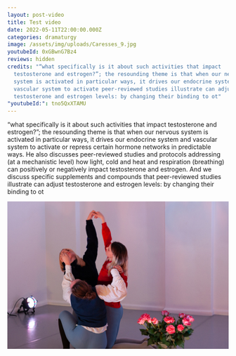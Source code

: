 ```yaml
---
layout: post-video
title: Test video
date: 2022-05-11T22:00:00.000Z
categories: dramaturgy
image: /assets/img/uploads/Caresses_9.jpg
youtubeId: 0xGBwnG7Bz4
reviews: hidden
credits: "“what specifically is it about such activities that impact
  testosterone and estrogen?”; the resounding theme is that when our nervous
  system is activated in particular ways, it drives our endocrine system and
  vascular system to activate peer-reviewed studies illustrate can adjust
  testosterone and estrogen levels: by changing their binding to ot"
"youtubeId:": tno5QxXTAMU
---
```

“what specifically is it about such activities that impact testosterone and estrogen?”; the resounding theme is that when our nervous system is activated in particular ways, it drives our endocrine system and vascular system to activate or repress certain hormone networks in predictable ways. He also discusses peer-reviewed studies and protocols addressing (at a mechanistic level) how light, cold and heat and respiration (breathing) can positively or negatively impact testosterone and estrogen. And we discuss specific supplements and compounds that peer-reviewed studies illustrate can adjust testosterone and estrogen levels: by changing their binding to ot



<img src="/assets/img/uploads/slutty_hjerte_4.jpg" alt="this is the alt" title="This is the title " class="post-image"/>